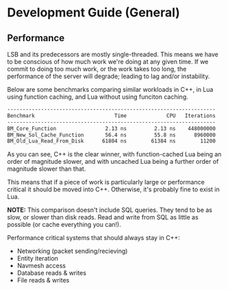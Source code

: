 # Development Guide (General)

## Performance

LSB and its predecessors are mostly single-threaded. This means we have to be conscious of how much work we're doing at any given time. If we commit to doing too much work, or the work takes too long, the performance of the server will degrade; leading to lag and/or instability.

Below are some benchmarks comparing similar workloads in C++, in Lua using function caching, and Lua without using funciton caching.

```txt
--------------------------------------------------------------------
Benchmark                          Time             CPU   Iterations
--------------------------------------------------------------------
BM_Core_Function                2.13 ns         2.13 ns    448000000
BM_New_Sol_Cache_Function       56.4 ns         55.8 ns      8960000
BM_Old_Lua_Read_From_Disk      61804 ns        61384 ns        11200
```

As you can see, C++ is the clear winner, with function-cached Lua being an order of magnitude slower, and with uncached Lua being a further order of magnitude slower than that.

This means that if a piece of work is particularly large or performance critical it should be moved into C++. Otherwise, it's probably fine to exist in Lua.

**NOTE:** This comparison doesn't include SQL queries. They tend to be as slow, or slower than disk reads. Read and write from SQL as little as possible (or cache everything you can!).

Performance critical systems that should always stay in C++:

- Networking (packet sending/recieving)
- Entity iteration
- Navmesh access
- Database reads & writes
- File reads & writes
